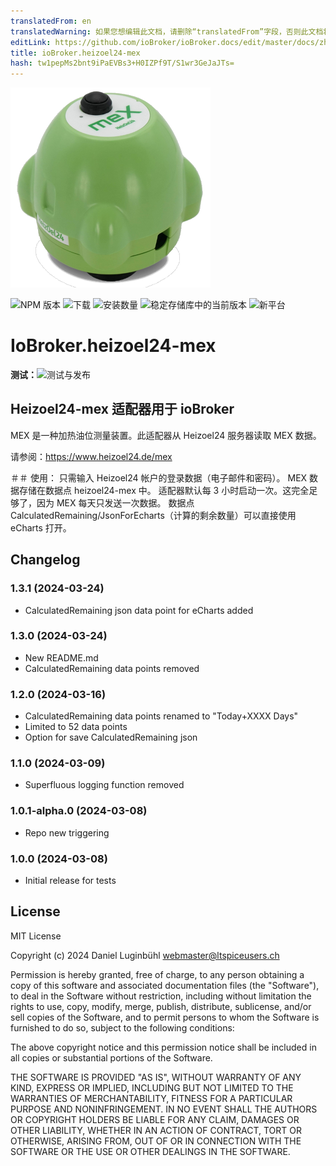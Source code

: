 ```yaml
---
translatedFrom: en
translatedWarning: 如果您想编辑此文档，请删除“translatedFrom”字段，否则此文档将再次自动翻译
editLink: https://github.com/ioBroker/ioBroker.docs/edit/master/docs/zh-cn/adapterref/iobroker.heizoel24-mex/README.md
title: ioBroker.heizoel24-mex
hash: tw1pepMs2bnt9iPaEVBs3+H0IZPf9T/S1wr3GeJaJTs=
---
```

![标识](../../../en/adapterref/iobroker.heizoel24-mex/admin/heizoel24-mex.png)

![NPM 版本](https://img.shields.io/npm/v/iobroker.heizoel24-mex.svg)
![下载](https://img.shields.io/npm/dm/iobroker.heizoel24-mex.svg)
![安装数量](https://iobroker.live/badges/heizoel24-mex-installed.svg)
![稳定存储库中的当前版本](https://iobroker.live/badges/heizoel24-mex-stable.svg)
![新平台](https://nodei.co/npm/iobroker.heizoel24-mex.png?downloads=true)

# IoBroker.heizoel24-mex
**测试：**![测试与发布](https://github.com/ltspicer/ioBroker.heizoel24-mex/workflows/Test%20and%20Release/badge.svg)

## Heizoel24-mex 适配器用于 ioBroker
MEX 是一种加热油位测量装置。此适配器从 Heizoel24 服务器读取 MEX 数据。

请参阅：https://www.heizoel24.de/mex

＃＃ 使用：
只需输入 Heizoel24 帐户的登录数据（电子邮件和密码）。
MEX 数据存储在数据点 heizoel24-mex 中。
适配器默认每 3 小时启动一次。这完全足够了，因为 MEX 每天只发送一次数据。
数据点 CalculatedRemaining/JsonForEcharts（计算的剩余数量）可以直接使用 eCharts 打开。

## Changelog

<!--
    Placeholder for the next version (at the beginning of the line):
    ### **WORK IN PROGRESS**
-->
### 1.3.1 (2024-03-24)

- CalculatedRemaining json data point for eCharts added

### 1.3.0 (2024-03-24)

- New README.md
- CalculatedRemaining data points removed

### 1.2.0 (2024-03-16)

- CalculatedRemaining data points renamed to "Today+XXXX Days"
- Limited to 52 data points
- Option for save CalculatedRemaining json

### 1.1.0 (2024-03-09)

- Superfluous logging function removed

### 1.0.1-alpha.0 (2024-03-08)

- Repo new triggering

### 1.0.0 (2024-03-08)

- Initial release for tests

## License
MIT License

Copyright (c) 2024 Daniel Luginbühl <webmaster@ltspiceusers.ch>

Permission is hereby granted, free of charge, to any person obtaining a copy
of this software and associated documentation files (the "Software"), to deal
in the Software without restriction, including without limitation the rights
to use, copy, modify, merge, publish, distribute, sublicense, and/or sell
copies of the Software, and to permit persons to whom the Software is
furnished to do so, subject to the following conditions:

The above copyright notice and this permission notice shall be included in all
copies or substantial portions of the Software.

THE SOFTWARE IS PROVIDED "AS IS", WITHOUT WARRANTY OF ANY KIND, EXPRESS OR
IMPLIED, INCLUDING BUT NOT LIMITED TO THE WARRANTIES OF MERCHANTABILITY,
FITNESS FOR A PARTICULAR PURPOSE AND NONINFRINGEMENT. IN NO EVENT SHALL THE
AUTHORS OR COPYRIGHT HOLDERS BE LIABLE FOR ANY CLAIM, DAMAGES OR OTHER
LIABILITY, WHETHER IN AN ACTION OF CONTRACT, TORT OR OTHERWISE, ARISING FROM,
OUT OF OR IN CONNECTION WITH THE SOFTWARE OR THE USE OR OTHER DEALINGS IN THE
SOFTWARE.